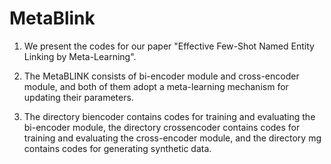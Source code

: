 # MetaBlink

1. We present the codes for our paper "Effective Few-Shot Named Entity Linking by Meta-Learning".

2. The MetaBLINK consists of bi-encoder module and cross-encoder module, and both of them adopt a meta-learning mechanism for updating their parameters. 

3. The directory biencoder contains codes for training and evaluating the bi-encoder module, the directory crossencoder contains codes for training and evaluating the cross-encoder module, and the directory mg contains codes for generating synthetic data.
